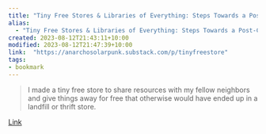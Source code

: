 ```yaml
---
title: "Tiny Free Stores & Libraries of Everything: Steps Towards a Post-Capitalist Future"
alias:
  - "Tiny Free Stores & Libraries of Everything: Steps Towards a Post-Capitalist Future"
created: 2023-08-12T21:43:11+10:00
modified: 2023-08-12T21:47:39+10:00
link:  "https://anarchosolarpunk.substack.com/p/tinyfreestore"
tags:
- bookmark
---
```


> I made a tiny free store to share resources with my fellow neighbors and give things away for free that otherwise would have ended up in a landfill or thrift store.

[Link](https://anarchosolarpunk.substack.com/p/tinyfreestore)